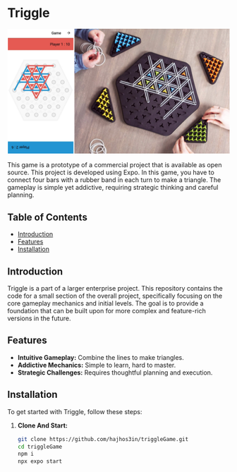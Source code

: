 # Triggle

![Triggle Screenshot](triggleReadme.jpg)

This game is a prototype of a commercial project that is available as open source. This project is developed using Expo. In this game, you have to connect four bars with a rubber band in each turn to make a triangle. The gameplay is simple yet addictive, requiring strategic thinking and careful planning.

## Table of Contents

- [Introduction](#introduction)
- [Features](#features)
- [Installation](#installation)

## Introduction

Triggle is a part of a larger enterprise project. This repository contains the code for a small section of the overall project, specifically focusing on the core gameplay mechanics and initial levels. The goal is to provide a foundation that can be built upon for more complex and feature-rich versions in the future.

## Features

- **Intuitive Gameplay:** Combine the lines to make triangles.
- **Addictive Mechanics:** Simple to learn, hard to master.
- **Strategic Challenges:** Requires thoughtful planning and execution.

## Installation

To get started with Triggle, follow these steps:

1. **Clone And Start:**
   ```bash
   git clone https://github.com/hajhos3in/triggleGame.git
   cd triggleGame
   npm i
   npx expo start
   ```
